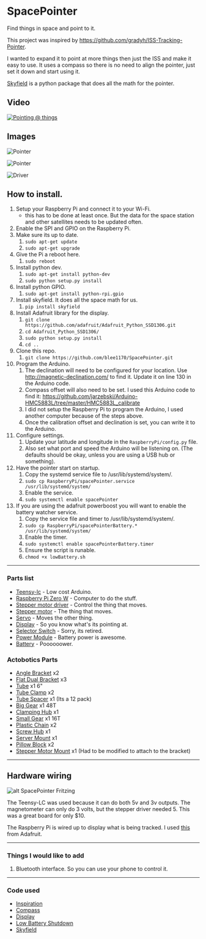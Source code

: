 # SpacePointer
Find things in space and point to it.

This project was inspired by https://github.com/gradyh/ISS-Tracking-Pointer.

I wanted to expand it to point at more things then just the ISS and make it easy to use. It uses a compass so there is no need to align the pointer, just set it down and start using it.

[Skyfield](http://rhodesmill.org/skyfield/) is a python package that does all the math for the pointer.

## Video
[![Pointing @ things](https://img.youtube.com/vi/GbH-HHHjZxY/0.jpg)](https://www.youtube.com/watch?v=GbH-HHHjZxY)

## Images

![Pointer](images/pointer1.jpg)

![Pointer](images/pointer2.jpg)

![Driver](images/pointer-driver.jpg)

## How to install.

1. Setup your Raspberry Pi and connect it to your Wi-Fi.
   * this has to be done at least once. But the data for the space station and other satellites needs to be updated often.
1. Enable the SPI and GPIO on the Raspberry Pi.
1. Make sure its up to date.
    1. ```sudo apt-get update```
    1. ```sudo apt-get upgrade```
1. Give the Pi a reboot here.
    1. ```sudo reboot```
1. Install python dev.
    1. ```sudo apt-get install python-dev```
    1. ```sudo python setup.py install```
1. Install python GPIO.
    1. ```sudo apt-get install python-rpi.gpio```
1. Install skyfield. It does all the space math for us.
    1. ```pip install skyfield```
1. Install Adafruit library for the display.
    1. ```git clone https://github.com/adafruit/Adafruit_Python_SSD1306.git```
    1. ```cd Adafruit_Python_SSD1306/```
    1. ```sudo python setup.py install```
    1. ```cd ..```
1. Clone this repo.
    1. ```git clone https://github.com/blee1170/SpacePointer.git```
1. Program the Arduino.
    1. The declination will need to be configured for your location. Use http://magnetic-declination.com/ to find it. Update it on line 130 in the Arduino code.
    1. Compass offset will also need to be set. I used this Arduino code to find it: https://github.com/jarzebski/Arduino-HMC5883L/tree/master/HMC5883L_calibrate
    1. I did not setup the Raspberry Pi to program the Arduino, I used another computer because of the steps above.
    1. Once the calibration offset and declination is set, you can write it to the Arduino.
1. Configure settings.
    1. Update your latitude and longitude in the ```RaspberryPi/config.py``` file.
    1. Also set what port and speed the Arduino will be listening on. (The defaults should be okay, unless you are using a USB hub or something).
1. Have the pointer start on startup.
    1. Copy the systemd service file to /usr/lib/systemd/system/.
    1. ```sudo cp RaspberryPi/spacePointer.service /usr/lib/systemd/system/```
    1. Enable the service.
    1. ```sudo systemctl enable spacePointer```
1. If you are using the adafruit powerboost you will want to enable the battery watcher service.
    1. Copy the service file and timer to /usr/lib/systemd/system/.
    1. ```sudo cp RaspberryPi/spacePointerBattery.* /usr/lib/systemd/system/```
    1. Enable the timer.
    1. ```sudo systemctl enable spacePointerBattery.timer```
    1. Ensure the script is runable.
    1. ```chmod +x lowBattery.sh```

---
### Parts list
* [Teensy-lc](https://www.pjrc.com/teensy/teensyLC.html) - Low cost Arduino.
* [Raspberry Pi Zero W](https://www.raspberrypi.org/products/pi-zero-w/) - Computer to do the stuff.
* [Stepper motor driver](https://www.adafruit.com/product/3297) - Control the thing that moves.
* [Stepper motor](https://www.adafruit.com/product/324) - The thing that moves.
* [Servo](https://www.adafruit.com/product/155) - Moves the other thing.
* [Display](https://www.adafruit.com/product/938) - So you know what's its pointing at.
* [Selector Switch](https://www.sparkfun.com/products/retired/8236) - Sorry, its retired.
* [Power Module](https://www.adafruit.com/product/2465) - Battery power is awesome.
* [Battery](https://www.adafruit.com/product/353) - Poooooower.

### Actobotics Parts
* [Angle Bracket](https://www.servocity.com/90-single-angle-short-channel-bracket) x2
* [Flat Dual Bracket](https://www.servocity.com/flat-dual-channel-bracket) x3
* [Tube](https://www.servocity.com/1-00-aluminum-tubing) x1 6"
* [Tube Clamp](https://www.servocity.com/1-bore-bottom-tapped-clamping-mounts) x2
* [Tube Spacer](https://www.servocity.com/shafting-and-tubing-spacers) x1 (Its a 12 pack)
* [Big Gear](https://www.servocity.com/1-50-aluminum-hub-mount-sprockets-0-250-pitch) x1 48T
* [Clamping Hub](https://www.servocity.com/1-bore-clamping-hub-a) x1
* [Small Gear](https://www.servocity.com/0-770-aluminum-hub-mount-sprockets-0-250-pitch) x1 16T
* [Plastic Chain](https://www.servocity.com/plastic-chain-0-250) x2
* [Screw Hub](https://www.servocity.com/770-set-screw-hubs) x1
* [Server Mount](https://www.servocity.com/standard-servo-plate-c) x1
* [Pillow Block](https://www.servocity.com/1-000-bore-quad-pillow-block) x2
* [Stepper Motor Mount](https://www.adafruit.com/product/1297) x1 (Had to be modified to attach to the bracket)

---
## Hardware wiring
![alt SpacePointer Fritzing](images/SpacePointer_bb.png)

The Teensy-LC was used because it can do both 5v and 3v outputs. The magnetometer can only do 3 volts, but the stepper driver needed 5. This was a great board for only $10.


The Raspberry Pi is wired up to display what is being tracked. I used [this](https://learn.adafruit.com/ssd1306-oled-displays-with-raspberry-pi-and-beaglebone-black/wiring) from Adafruit.

---
### Things I would like to add
1. Bluetooth interface. So you can use your phone to control it.

---
### Code used
* [Inspiration](https://github.com/gradyh/ISS-Tracking-Pointer)
* [Compass](https://github.com/jarzebski/Arduino-HMC5883L)
* [Display](https://github.com/adafruit/Adafruit_Python_SSD1306)
* [Low Battery Shutdown](https://github.com/NeonHorizon/lipopi)
* [Skyfield](http://rhodesmill.org/skyfield/)
